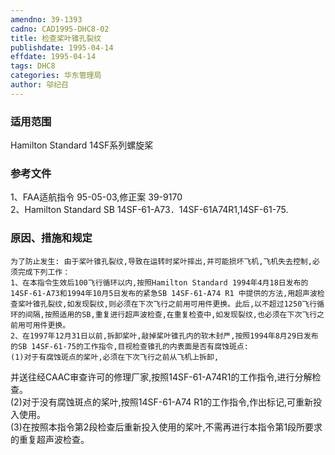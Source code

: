 ```yaml
---
amendno: 39-1393  
cadno: CAD1995-DHC8-02  
title: 检查桨叶锥孔裂纹  
publishdate: 1995-04-14  
effdate: 1995-04-14  
tags: DHC8  
categories: 华东管理局  
author: 邬纪召  
---
```

  
### 适用范围  
Hamilton Standard 14SF系列螺旋桨  
  
<!--more-->  
### 参考文件  
1、FAA适航指令 95-05-03,修正案 39-9170  
2、Hamilton Standard SB 14SF-61-A73．14SF-61A74R1,14SF-61-75.  
  
### 原因、措施和规定  
    为了防止发生: 由于桨叶锥孔裂纹,导致在运转时桨叶摔出,并可能损坏飞机,飞机失去控制,必须完成下列工作：  
    1、在本指令生效后100飞行循环以内,按照Hamilton Standard 1994年4月18日发布的14SF-61-A73和1994年10月5日发布的紧急SB 14SF-61-A74 R1 中提供的方法,用超声波检查桨叶锥孔裂纹,如发现裂纹,则必须在下次飞行之前用可用件更换。此后,以不超过1250飞行循环的间隔,按照适用的SB,重复进行超声波检查,在重复检查中,如发现裂纹,也必须在下次飞行之前用可用件更换。  
    2、在1997年12月31日以前,拆卸桨叶,敲掉桨叶锥孔内的软木封严,按照1994年8月29日发布的SB 14SF-61-75的工作指令,目视检查锥孔的内表面是否有腐蚀斑点:  
    (1)对于有腐蚀斑点的桨叶,必须在下次飞行之前从飞机上拆卸,  
  
并送往经CAAC审查许可的修理厂家,按照14SF-61-A74R1的工作指令,进行分解检查。  
    (2)对于没有腐蚀斑点的桨叶,按照14SF-61-A74 R1的工作指令,作出标记,可重新投入使用。  
    (3)在按照本指令第2段检查后重新投入使用的桨叶,不需再进行本指令第1段所要求的重复超声波检查。  
  
